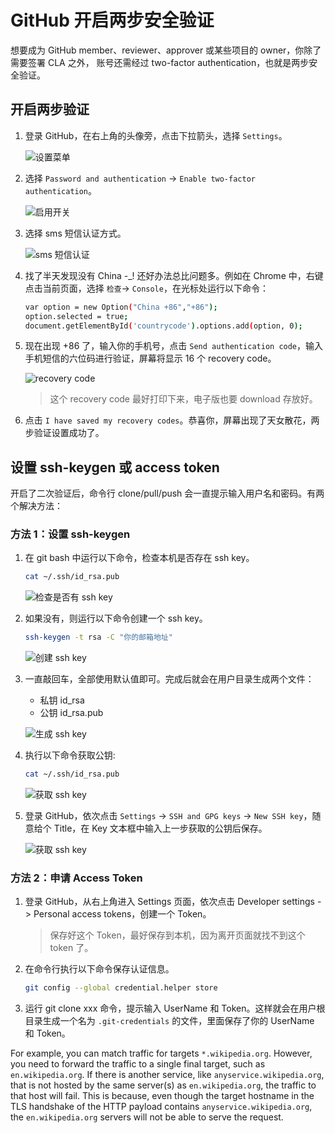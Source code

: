 # GitHub 开启两步安全验证

想要成为 GitHub member、reviewer、approver 或某些项目的 owner，你除了需要签署 CLA 之外，
账号还需经过 two-factor authentication，也就是两步安全验证。

## 开启两步验证

1. 登录 GitHub，在右上角的头像旁，点击下拉箭头，选择 `Settings`。

    ![设置菜单](../images/2auth01.png)

2. 选择 `Password and authentication` -> `Enable two-factor authentication`。

    ![启用开关](../images/2auth02.png)

3. 选择 sms 短信认证方式。

    ![sms 短信认证](../images/2auth03.png)

4. 找了半天发现没有 China -_! 还好办法总比问题多。例如在 Chrome 中，右键点击当前页面，选择 `检查`-> `Console`，在光标处运行以下命令：

    ```bash
    var option = new Option("China +86","+86");
    option.selected = true;
    document.getElementById('countrycode').options.add(option, 0);
    ```

5. 现在出现 +86 了，输入你的手机号，点击 `Send authentication code`，输入手机短信的六位码进行验证，屏幕将显示 16 个 recovery code。

    ![recovery code](../images/2auth04.png)

    > 这个 recovery code 最好打印下来，电子版也要 download 存放好。 

6. 点击 `I have saved my recovery codes`。恭喜你，屏幕出现了天女散花，两步验证设置成功了。

## 设置 ssh-keygen 或 access token

开启了二次验证后，命令行 clone/pull/push 会一直提示输入用户名和密码。有两个解决方法：

### 方法 1：设置 ssh-keygen

1. 在 git bash 中运行以下命令，检查本机是否存在 ssh key。
   
    ```bash
    cat ~/.ssh/id_rsa.pub
    ```
    
    ![检查是否有 ssh key](../images/ssh1.png)

2. 如果没有，则运行以下命令创建一个 ssh key。

    ```bash
    ssh-keygen -t rsa -C "你的邮箱地址"
    ```
   
    ![创建 ssh key](../images/ssh2.png)

3. 一直敲回车，全部使用默认值即可。完成后就会在用户目录生成两个文件：
   
    - 私钥 id_rsa
    - 公钥 id_rsa.pub

    ![生成 ssh key](../images/ssh3.png)

4. 执行以下命令获取公钥:

    ```bash
    cat ~/.ssh/id_rsa.pub
    ```
    
    ![获取 ssh key](../images/ssh4.png)

5. 登录 GitHub，依次点击 `Settings` -> `SSH and GPG keys` -> `New SSH key`，随意给个 Title，在 Key 文本框中输入上一步获取的公钥后保存。

    ![获取 ssh key](../images/ssh5.png)

### 方法 2：申请 Access Token

1. 登录 GitHub，从右上角进入 Settings 页面，依次点击 Developer settings -> Personal access tokens，创建一个 Token。
  
    > 保存好这个 Token，最好保存到本机，因为离开页面就找不到这个 token 了。

2. 在命令行执行以下命令保存认证信息。
   
    ```bash
    git config --global credential.helper store
    ```

3. 运行 git clone xxx 命令，提示输入 UserName 和 Token。这样就会在用户根目录生成一个名为 `.git-credentials` 的文件，里面保存了你的 UserName 和 Token。

For example, you can match traffic for targets `*.wikipedia.org`. However, you need to forward the traffic to a single final target, such as `en.wikipedia.org`. If there is another service, like `anyservice.wikipedia.org`, that is not hosted by the same server(s) as `en.wikipedia.org`, the traffic to that host will fail. This is because, even though the target hostname in the TLS handshake of the HTTP payload contains `anyservice.wikipedia.org`, the `en.wikipedia.org` servers will not be able to serve the request.